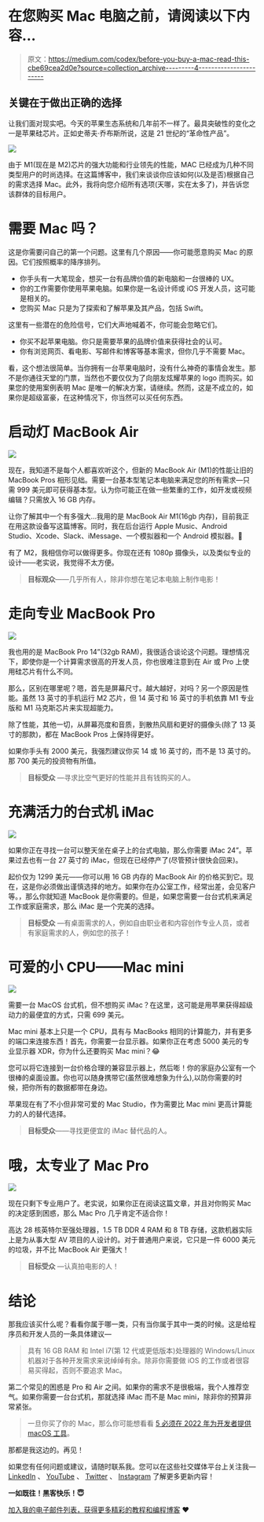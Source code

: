 # 在您购买 Mac 电脑之前，请阅读以下内容…

> 原文：<https://medium.com/codex/before-you-buy-a-mac-read-this-cbe69cea2d0e?source=collection_archive---------4----------------------->

## 关键在于做出正确的选择

让我们面对现实吧。今天的苹果生态系统和几年前不一样了。最具突破性的变化之一是苹果硅芯片。正如史蒂夫·乔布斯所说，这是 21 世纪的“革命性产品”。

![](img/c7ced0eb1e009e6b9363524cb51f7957.png)

由于 M1(现在是 M2)芯片的强大功能和行业领先的性能，MAC 已经成为几种不同类型用户的时尚选择。在这篇博客中，我们来谈谈你应该如何(以及是否)根据自己的需求选择 Mac。此外，我将向您介绍所有选项(天哪，实在太多了)，并告诉您该群体的目标用户。

# 需要 Mac 吗？

这是你需要问自己的第一个问题。这里有几个原因——你可能愿意购买 Mac 的原因。它们按照概率的降序排列。

*   你手头有一大笔现金，想买一台有品牌价值的新电脑和一台很棒的 UX。
*   你的工作需要你使用苹果电脑。如果你是一名设计师或 iOS 开发人员，这可能是相关的。
*   您购买 Mac 只是为了探索和了解苹果及其产品，包括 Swift。

这里有一些潜在的危险信号，它们大声地喊着不，你可能会忽略它们。

*   你买不起苹果电脑。你只是需要苹果的品牌价值来获得社会的认可。
*   你有浏览网页、看电影、写邮件和博客等基本需求，但你几乎不需要 Mac。

看，这个想法很简单。当你拥有一台苹果电脑时，没有什么神奇的事情会发生。那不是你通往天堂的门票，当然也不要仅仅为了向朋友炫耀苹果的 logo 而购买。如果您的使用案例表明 Mac 是唯一的解决方案，请继续。然而，这是不成立的，如果你是超级富豪，在这种情况下，你当然可以买任何东西。

# 启动灯 MacBook Air

![](img/4feda50b340bf486a53156772ea8c33c.png)

现在，我知道不是每个人都喜欢听这个，但新的 MacBook Air (M1)的性能让旧的 MacBook Pros 相形见绌。需要一台基本型笔记本电脑来满足您的所有需求—只需 999 美元即可获得基本型。认为你可能正在做一些繁重的工作，如开发或视频编辑？只需放入 16 GB 内存。

让你了解其中一个有多强大...我用的是 MacBook Air M1(16gb 内存)，目前我正在用这款设备写这篇博客。同时，我在后台运行 Apple Music、Android Studio、Xcode、Slack、iMessage、一个模拟器和一个 Android 模拟器。🤯

有了 M2，我相信你可以做得更多。你现在还有 1080p 摄像头，以及类似专业的设计——老实说，我觉得不太方便。

> **目标观众**——几乎所有人，除非你想在笔记本电脑上制作电影！

# 走向专业 MacBook Pro

![](img/b7cac1393596676f2f58daa9beb3d7d7.png)

我也用的是 MacBook Pro 14”(32gb RAM)，我很适合谈论这个问题。理想情况下，即使你是一个计算需求很高的开发人员，你也很难注意到在 Air 或 Pro 上使用硅芯片有什么不同。

那么，区别在哪里呢？嗯，首先是屏幕尺寸。越大越好，对吗？另一个原因是性能。虽然 13 英寸的手机运行 M2 芯片，但 14 英寸和 16 英寸的手机依靠 M1 专业版和 M1 马克斯芯片来实现超能力。

除了性能，其他一切，从屏幕亮度和音质，到散热风扇和更好的摄像头(除了 13 英寸的那款)，都在 MacBook Pros 上保持得更好。

如果你手头有 2000 美元，我强烈建议你买 14 或 16 英寸的，而不是 13 英寸的。那 700 美元的投资物有所值。

> **目标受众** —寻求比空气更好的性能并且有钱购买的人。

# 充满活力的台式机 iMac

![](img/f299a24fe7665db4613c15f43a470f13.png)

如果你正在寻找一台可以整天坐在桌子上的台式电脑，那么你需要 iMac 24”。苹果过去也有一台 27 英寸的 iMac，但现在已经停产了(尽管预计很快会回来)。

起价仅为 1299 美元——你可以用 16 GB 内存的 MacBook Air 的价格买到它。现在，这是你必须做出谨慎选择的地方。如果你在办公室工作，经常出差，会见客户等。，那么你就知道 MacBook 是你需要的。但是，如果您需要一台台式机来满足工作或家庭需求，那么 iMac 是一个完美的选择。

> **目标受众** —有桌面需求的人，例如自由职业者和内容创作专业人员，或者有家庭需求的人，例如您的孩子！

# 可爱的小 CPU——Mac mini

![](img/b726aa9fb2880ec7081fd09aa1047f25.png)

需要一台 MacOS 台式机，但不想购买 iMac？在这里，这可能是用苹果获得超级动力的最便宜的方式，只需 699 美元。

Mac mini 基本上只是一个 CPU，具有与 MacBooks 相同的计算能力，并有更多的端口来连接东西！首先，你需要一台显示器。如果你正在考虑 5000 美元的专业显示器 XDR，你为什么还要购买 Mac mini？😂

您可以将它连接到一台价格合理的兼容显示器上，然后嘭！你的家庭办公室有一个很棒的桌面设置。你也可以随身携带它(虽然很难想象为什么),以防你需要的时候，把你所有的数据都带在身边。

苹果现在有了不小但非常可爱的 Mac Studio，作为需要比 Mac mini 更高计算能力的人的替代选择。

> **目标受众**——寻找更便宜的 iMac 替代品的人。

# 哦，太专业了 Mac Pro

![](img/4c728a400f723895b19c8c42e3fa9dd3.png)

现在只剩下专业用户了。老实说，如果你正在阅读这篇文章，并且对你购买 Mac 的决定感到困惑，那么 Mac Pro 几乎肯定不适合你！

高达 28 核英特尔至强处理器，1.5 TB DDR 4 RAM 和 8 TB 存储，这款机器实际上是为从事大型 AV 项目的人设计的。对于普通用户来说，它只是一件 6000 美元的垃圾，并不比 MacBook Air 更强大！

> **目标受众** —认真拍电影的人！

# 结论

那我应该买什么呢？看看你属于哪一类，只有当你属于其中一类的时候。这是给程序员和开发人员的一条具体建议—

> 具有 16 GB RAM 和 Intel i7(第 12 代或更低版本)处理器的 Windows/Linux 机器对于各种开发需求来说绰绰有余。除非你需要做 iOS 的工作或者很容易买得起，否则不要追求 Mac。

第二个常见的困惑是 Pro 和 Air 之间。如果你的需求不是很极端，我个人推荐空气。如果你需要一台台式机，那就选择 iMac 而不是 Mac mini，除非你的预算非常紧张。

> 一旦你买了你的 Mac，那么你可能想看看 [5 必须在 2022 年为开发者提供 macOS 工具](/codex/5-must-have-tools-on-macos-for-developers-in-2022-f2c652e41f3d)。

那都是我这边的。再见！

如果您有任何问题或建议，请随时联系我。您可以在这些社交媒体平台上关注我— [LinkedIn](https://www.linkedin.com/in/ab-satyaprakash/) 、 [YouTube](https://www.youtube.com/channel/UCJ6D0HS8c9Il-eX5lGbAyGg) 、 [Twitter](https://twitter.com/AbSatyaprakash) 、 [Instagram](https://www.instagram.com/absatyaprakash/) 了解更多更新内容！

**一如既往！黑客快乐！😇**

[加入我的电子邮件列表，获得更多精彩的教程和编程博客](https://absatyaprakash01.medium.com/subscribe) ❤️